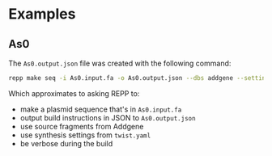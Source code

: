 # Examples

## As0

The `As0.output.json` file was created with the following command:

```bash
repp make seq -i As0.input.fa -o As0.output.json --dbs addgene --settings twist.yaml -v
```

Which approximates to asking REPP to:

- make a plasmid sequence that's in `As0.input.fa`
- output build instructions in JSON to `As0.output.json`
- use source fragments from Addgene
- use synthesis settings from `twist.yaml`
- be verbose during the build
